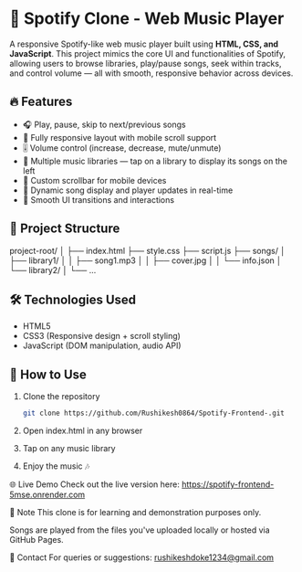 # 🎵 Spotify Clone - Web Music Player

A responsive Spotify-like web music player built using **HTML, CSS, and JavaScript**. This project mimics the core UI and functionalities of Spotify, allowing users to browse libraries, play/pause songs, seek within tracks, and control volume — all with smooth, responsive behavior across devices.

## 🔥 Features

- 🎧 Play, pause, skip to next/previous songs  
- 📱 Fully responsive layout with mobile scroll support  
- 🎚️ Volume control (increase, decrease, mute/unmute)  
- 📁 Multiple music libraries — tap on a library to display its songs on the left  
- 📜 Custom scrollbar for mobile devices  
- 🎵 Dynamic song display and player updates in real-time  
- 🔄 Smooth UI transitions and interactions

## 📂 Project Structure

project-root/
│
├── index.html
├── style.css
├── script.js
├── songs/
│ ├── library1/
│ │ ├── song1.mp3
│ │ ├── cover.jpg
│ │ └── info.json
│ └── library2/
│ └── ...


## 🛠️ Technologies Used

- HTML5  
- CSS3 (Responsive design + scroll styling)  
- JavaScript (DOM manipulation, audio API)  

## 🚀 How to Use

1. Clone the repository  
   ```bash
   git clone https://github.com/Rushikesh0864/Spotify-Frontend-.git

2. Open index.html in any browser

3. Tap on any music library

4. Enjoy the music 🎶

🌐 Live Demo
Check out the live version here: https://spotify-frontend-5mse.onrender.com

📌 Note
This clone is for learning and demonstration purposes only.

Songs are played from the files you've uploaded locally or hosted via GitHub Pages.

📧 Contact
For queries or suggestions: rushikeshdoke1234@gmail.com

